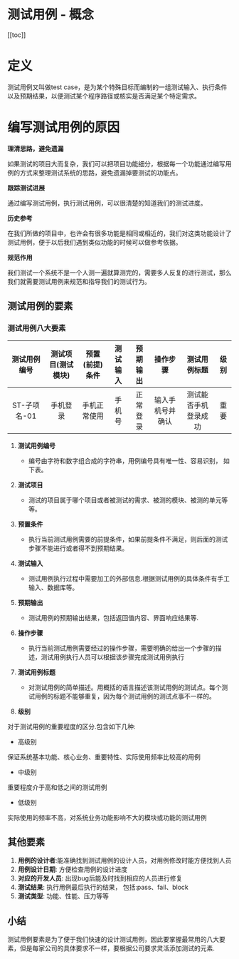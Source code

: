 # 测试用例 - 概念

[[toc]]

# 定义

测试用例又叫做test case，是为某个特殊目标而编制的一组测试输入、执行条件以及预期结果，以便测试某个程序路径或核实是否满足某个特定需求。

# 编写测试用例的原因

**理清思路，避免遗漏**

如果测试的项目大而复杂，我们可以把项目功能细分，根据每一个功能通过编写用例的方式来整理测试系统的思路，避免遗漏掉要测试的功能点。

**跟踪测试进展**

通过编写测试用例，执行测试用例，可以很清楚的知道我们的测试进度。

**历史参考**

在我们所做的项目中，也许会有很多功能是相同或相近的，我们对这类功能设计了测试用例，便于以后我们遇到类似功能的时候可以做参考依据。

**规范作用**

我们测试一个系统不是一个人测一遍就算测完的，需要多人反复的进行测试，那么我们就需要测试用例来规范和指导我们的测试行为。

## 测试用例的要素

### 测试用例八大要素

| 测试用例编号 | 测试项目(测试模块) | 预置(前提)条件 | 测试输入 | 预期输出 |     操作步骤     |     测试用例标题     | 级别 |
| :----------: | :----------------: | :------------: | :------: | :------: | :--------------: | :------------------: | :--: |
| ST-子项名-01 |      手机登录      |  手机正常使用  |  手机号  | 正常登录 | 输入手机号并确认 | 测试能否手机登录成功 | 重要 |

1. **测试用例编号**
    * 编号由字符和数字组合成的字符串，用例编号具有唯一性、容易识别， 如下表。

2. **测试项目**
    * 测试的项目属于哪个项目或者被测试的需求、被测的模块、被测的单元等等。

3. **预置条件**
    * 执行当前测试用例需要的前提条件，如果前提条件不满足，则后面的测试步骤不能进行或者得不到预期结果。

4. **测试输入**
    * 测试用例执行过程中需要加工的外部信息.根据测试用例的具体条件有手工输入、数据库等。

5. **预期输出**
    * 测试用例的预期输出结果，包括返回值内容、界面响应结果等.

6. **操作步骤**
    * 执行当前测试用例需要经过的操作步骤，需要明确的给出一个步骤的描述，测试用例执行人员可以根据该步骤完成测试用例执行

7. **测试用例标题**
    * 对测试用例的简单描述。用概括的语言描述该测试用例的测试点。每个测试用例的标题不能够重复，因为每个测试用例的测试点事不一样的。

8. **级别**

对于测试用例的重要程度的区分.包含如下几种:

- 高级别

保证系统基本功能、核心业务、重要特性、实际使用频率比较高的用例

- 中级别

重要程度介于高和低之间的测试用例

- 低级别

实际使用的频率不高，对系统业务功能影响不大的模块或功能的测试用例

## 其他要素

1. **用例的设计者**:能准确找到测试用例的设计人员，对用例修改时能方便找到人员
2. **用例设计日期**: 方便检查用例的设计进度
3. **对应的开发人员**: 出现bug后能及时找到相应的人员进行修复
4. **测试结果**: 执行用例最后执行的结果， 包括:pass、fail、block
5. **测试类型**: 功能、性能、压力等等

## 小结

测试用例要素是为了便于我们快速的设计测试用例，因此要掌握最常用的八大要素，但是每家公司的具体要求不一样，要根据公司要求灵活添加测试的元素.









